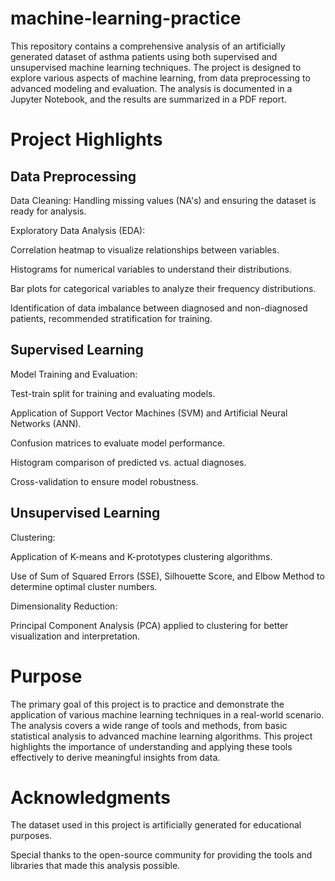 # machine-learning-practice
This repository contains a comprehensive analysis of an artificially generated dataset of asthma patients using both supervised and unsupervised machine learning techniques. The project is designed to explore various aspects of machine learning, from data preprocessing to advanced modeling and evaluation. The analysis is documented in a Jupyter Notebook, and the results are summarized in a PDF report.

# Project Highlights
## Data Preprocessing
Data Cleaning: Handling missing values (NA's) and ensuring the dataset is ready for analysis.

Exploratory Data Analysis (EDA):

Correlation heatmap to visualize relationships between variables.

Histograms for numerical variables to understand their distributions.

Bar plots for categorical variables to analyze their frequency distributions.

Identification of data imbalance between diagnosed and non-diagnosed patients, recommended stratification for training.

## Supervised Learning
Model Training and Evaluation:

Test-train split for training and evaluating models.

Application of Support Vector Machines (SVM) and Artificial Neural Networks (ANN).

Confusion matrices to evaluate model performance.

Histogram comparison of predicted vs. actual diagnoses.

Cross-validation to ensure model robustness.

## Unsupervised Learning
Clustering:

Application of K-means and K-prototypes clustering algorithms.

Use of Sum of Squared Errors (SSE), Silhouette Score, and Elbow Method to determine optimal cluster numbers.

Dimensionality Reduction:

Principal Component Analysis (PCA) applied to clustering for better visualization and interpretation.

# Purpose
The primary goal of this project is to practice and demonstrate the application of various machine learning techniques in a real-world scenario. The analysis covers a wide range of tools and methods, from basic statistical analysis to advanced machine learning algorithms. This project highlights the importance of understanding and applying these tools effectively to derive meaningful insights from data.

# Acknowledgments
The dataset used in this project is artificially generated for educational purposes.

Special thanks to the open-source community for providing the tools and libraries that made this analysis possible.
